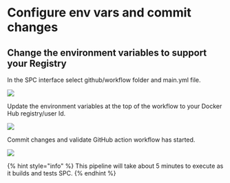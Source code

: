 # Configure env vars and commit changes

## Change the environment variables to support your Registry

In the SPC interface select github/workflow folder and main.yml file.

![](https://github.com/snyk/user-docs/tree/695c746d1b207ffdf923b84e4590d31b29e2cc73/docs/.gitbook/assets/env_var_change.png)

Update the environment variables at the top of the workflow to your Docker Hub registry/user Id.

![](https://github.com/snyk/user-docs/tree/695c746d1b207ffdf923b84e4590d31b29e2cc73/docs/.gitbook/assets/screen-shot-2020-08-25-at-3.35.08-pm.png)

Commit changes and validate GitHub action workflow has started.

![](https://github.com/snyk/user-docs/tree/695c746d1b207ffdf923b84e4590d31b29e2cc73/docs/.gitbook/assets/actions_running_purple_circle.png)

{% hint style="info" %}
This pipeline will take about 5 minutes to execute as it builds and tests SPC.
{% endhint %}

